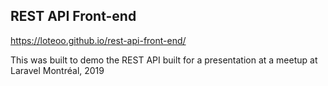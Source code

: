 ## REST API Front-end
https://loteoo.github.io/rest-api-front-end/

This was built to demo the REST API built for a presentation at a meetup at Laravel Montréal, 2019
